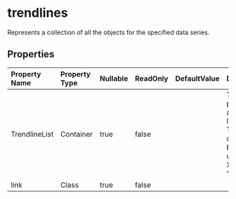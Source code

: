# **trendlines**

Represents a collection of all the  objects for the specified data series. 

## **Properties**

| Property Name | Property Type | Nullable |  ReadOnly | DefaultValue | Description | 
| :- | :- | :- |:- |  :- | :- |
|TrendlineList|Container|true|false |  |This property allows for a list of Trendline objects to be stored under the XmlElement "TrendLine".|
|link|Class|true|false |  ||


